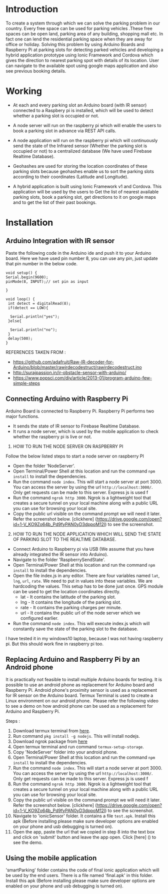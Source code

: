 # Introduction

To create a system through which we can solve the parking problem in our country. Every free space can be used for parking vehicles .These free spaces can be open land, parking area of any building, shopping mall etc. In fact one can lend the residential parking space when they are away for office or holiday.  Solving this problem by using Arduino Boards and Raspberry Pi at parking slots for detecting parked vehicles and developing a hybrid application prototype using Ionic Framework and Cordova which gives the direction to nearest parking spot with details of its location. User can navigate to the available spot using google maps application and also see previous booking details.

# Working

* At each and every parking slot an Arduino board (with IR sensor) connected to a Raspbery pi is installed, which will be used to detect whether a parking slot is occupied or not.
​
* A node server will run on the raspberry pi which will enable the users to book a parking slot in advance via REST API calls.
​
* A node application will run on the raspberry pi which will continuously send the state of the Infrared sensor (Whether the parking slot is occupied or not) to a centralized database (We have used Firebase Realtime Database).​

* Geohashes are used for storing the location coordinates of these parking slots because geohashes enable us to sort the parking slots according to their coordinates (Latitude and Longitude).​

* A hybrid application is built using Ionic Framework v1 and Cordova. This application will be used by the users to​
Get the list of nearest available parking slots, book a parking slot, get directions to it on google maps and to get the list of their past bookings.

# Installation

## Arduino Integration with IR sensor

Paste the following code in the Arduino ide and push it to your Arduino board. Here we have used pin number 8, you can use any pin, just update that pin number in the below code.
 ```
void setup() {
 Serial.begin(9600);
 pinMode(8, INPUT);// set pin as input

}

void loop() {
  int detect = digitalRead(8);
  if(detect == LOW){
    
   Serial.println("yes"); 
  }else{
    
   Serial.println("no");  
  }
  delay(500);
}
```

REFERENCES TAKEN FROM :​
* https://github.com/adafruit/Raw-IR-decoder-for-Arduino/blob/master/rawirdecodestruct/rawirdecodestruct.ino​
* http://surajpassion.in/ir-obstacle-sensor-with-arduino/​
* https://www.popsci.com/diy/article/2013-01/program-arduino-few-simple-steps​


## Connecting Arduino with Raspberry Pi

Arduino Board is connected to Raspberry Pi. Raspberry Pi performs two major functions.

* It sends the state of IR sensor to Firebase Realtime Database.
* It runs a node server, which is used by the mobile application to check whether the raspberry pi is live or not.

1. HOW TO RUN THE NODE SERVER ON RASPBERRY PI

Follow the below listed steps to start a node server on raspberry PI

* Open the folder 'NodeServer'.
* Open Terminal/Power Shell at this location and run the command `npm install` to install the dependencies.
* Run the command `node index`. This will start a node server at port 3000. You can access the server by using the url `http://localhost:3000/`. Only get requests can be made to this server. Express js is used f
* Run the command `ngrok http 3000`. Ngrok is a lightweight tool that creates a secure tunnel on your local machine along with a public URL you can use for browsing your local site.
* Copy the public url visible on the command prompt we will need it later. Refer the screenshot below. [clickhere] (https://drive.google.com/open?id=1-V_KO9Zo64b_Pd9fyPAN0yD3dppoM12l) to see the screenshot.

2. HOW TO RUN THE NODE APPLICATION WHICH WILL SEND THE STATE OF PARKING SLOT TO THE REALTIME DATABASE.

* Connect Arduino to Raspberry pi via USB (We assume that you have already integrated the IR sensor into Arduino).
* Navigate to the folder 'RaspberrySendState'.
* Open Terminal/Power Shell at this location and run the command `npm install` to install the dependencies.
* Open the file index.js in any editor. There are four variables named `lat`, `lng`, `url`, `rate`. We need to put in values into these variables. We are hardcoding the values. This setup has to be done just once. GPS module can be used to get the location coordinates directly.
    * lat - It contains the latitude of the parking slot.
    * lng - It contains the longitude of the parking slot.
    * rate - It contains the parking charges per minute.
    * url - It contains the public url of the node server which we configured earlier.
* Run the command `node index`. This will execute index.js which will constantly save the state of the parking slot to the database.

I have tested it in my windows10 laptop, because I was not having raspberry pi. But this should work fine in raspberry pi too.

## Replacing Arduino and Raspberry Pi by an Android phone

It is practically not feasible to install multiple Arduino boards for testing.​
It is possible to use an android phone as replacement for Arduino board and Raspberry Pi.​
Android phone's proximity sensor is used as a replacement for IR sensor on the Arduino board.​
Termux Terminal is used to create a Linux environment on our android phone. ​
Please refer the following video to see a demo on how android phone can be used as a replacement for Arduino and Raspberry Pi.​


Steps :

1. Download termux terminal from [here](https://play.google.com/store/apps/details?id=com.termux&hl=en_IN).
2. Run command `pkg install -g nodejs`. This will install nodejs.
2. Download ngrok package from [here](https://steemit.com/utopian-io/@faisalamin/how-to-download-install-ngrok-in-android-termux-also-work-for-non-rooted-devices)
3. Open termux terminal and run command `termux-setup-storage`.
4. Copy 'NodeServer' folder into your android phone.
5. Open Terminal/Power Shell at this location and run the command `npm install` to install the dependencies.
6. Run the command `node index`. This will start a node server at port 3000. You can access the server by using the url `http://localhost:3000/`. Only get requests can be made to this server. Express js is used f
7. Run the command `ngrok http 3000`. Ngrok is a lightweight tool that creates a secure tunnel on your local machine along with a public URL you can use for browsing your local site.
8. Copy the public url visible on the command prompt we will need it later. Refer the screenshot below. [clickhere] (https://drive.google.com/open?id=1-V_KO9Zo64b_Pd9fyPAN0yD3dppoM12l) to see the screenshot.
9. Navigate to 'ionicSensor' folder. It contains a file `test.apk`. Install this apk (Before installing please make sure developer options are enabled on your phone and usb debugging is turned on).
10. Open the app, paste the url that we copied in step 8 into the text box and click on 'submit' button and leave the app open. Click [here] () to see the demo.


## Using the mobile application


'smartParking' folder contains the code of final ionic application which will be used by the end users. There is a file named 'final.apk' in this folder. Install this apk (Before installing please make sure developer options are enabled on your phone and usb debugging is turned on).






